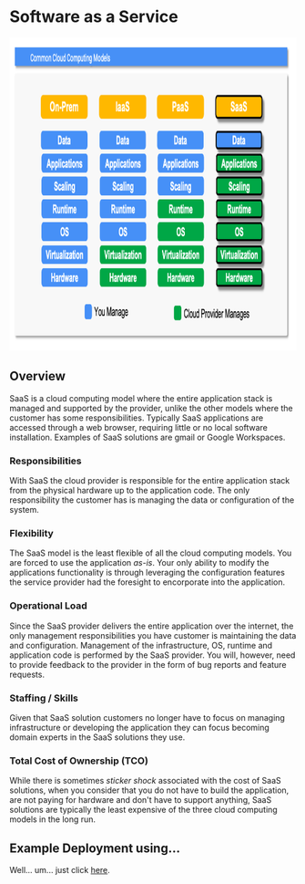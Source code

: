 # Software as a Service
<img src="../images/models4.png" alt="On Nooo!" witdh="550" height="550">

## Overview
SaaS is a cloud computing model where the entire application stack is managed and supported by the provider, unlike the other models where the customer has some responsibilities. Typically SaaS applications are accessed through a web browser, requiring little or no local software installation.  Examples of SaaS solutions are gmail or Google Workspaces.

### Responsibilities
With SaaS the cloud provider is responsible for the entire application stack from the physical hardware up to the application code.  The only responsibility the customer has is managing the data or configuration of the system.

### Flexibility
The SaaS model is the least flexible of all the cloud computing models.  You are forced to use the application *as-is*. Your only ability to modify the applications functionality is through leveraging the configuration features the service provider had the foresight to encorporate into the application.

### Operational Load
Since the SaaS provider delivers the entire application over the internet, the only management responsibilities you have customer is maintaining the data and configuration.  Management of the infrastructure, OS, runtime and application code is performed by the SaaS provider.  You will, however, need to provide feedback to the provider in the form of bug reports and feature requests.

### Staffing / Skills
Given that SaaS solution customers no longer have to focus on managing infrastructure or developing the application they can focus becoming domain experts in the SaaS solutions they use.

### Total Cost of Ownership (TCO)
While there is sometimes *sticker shock* associated with the cost of SaaS solutions, when you consider that you do not have to build the application, are not paying for hardware and don't have to support anything, SaaS solutions are typically the least expensive of the three cloud computing models in the long run.

## Example Deployment using...
Well... um... just click [here](https://www.google.com/finance/quote/GOOG:NASDAQ?hl=en&window=6M).
